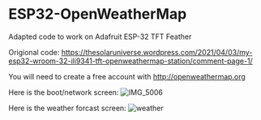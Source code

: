 # ESP32-OpenWeatherMap
Adapted code to work on Adafruit ESP-32 TFT Feather

Origional code:
https://thesolaruniverse.wordpress.com/2021/04/03/my-esp32-wroom-32-ili9341-tft-openweathermap-station/comment-page-1/

You will need to create a free account with http://openweathermap.org

Here is the boot/network screen:
![IMG_5006](https://user-images.githubusercontent.com/5065324/214889789-c2e5ef10-6926-4187-a55f-7b8c60b3c18b.jpeg)

Here is the weather forcast screen:
![weather](https://user-images.githubusercontent.com/5065324/214980308-89902839-c53d-435d-ae5d-c06441b7f8a1.jpg)
